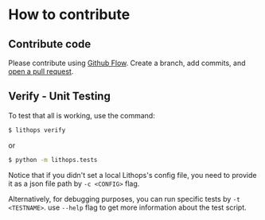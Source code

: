 # How to contribute

## Contribute code

Please contribute using [Github Flow](https://guides.github.com/introduction/flow/). Create a branch, add commits, and [open a pull request](https://github.com/lithops-cloud/lithops/compare/).

## Verify - Unit Testing

To test that all is working, use the command:

```bash
$ lithops verify
```

or

```bash
$ python -m lithops.tests
```

Notice that if you didn't set a local Lithops's config file, you need to provide it as a json file path by `-c <CONFIG>` flag.

Alternatively, for debugging purposes, you can run specific tests by `-t <TESTNAME>`. use `--help` flag to get more information about the test script.
